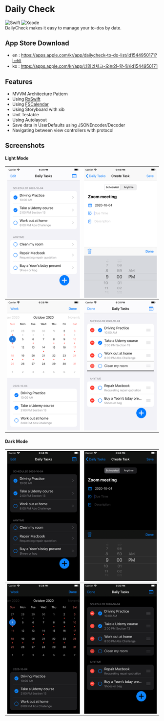 # Daily Check
![Swift](https://img.shields.io/badge/Swift-5.2-orange.svg) ![Xcode](https://img.shields.io/badge/Xcode-11.6-blue.svg)    
DailyCheck makes it easy to manage your to-dos by date.   

## App Store Download
- en : https://apps.apple.com/kr/app/dailycheck-to-do-list/id1544950171?l=en
- ko : https://apps.apple.com/kr/app/데일리체크-오늘의-할-일/id1544950171

## Features
- MVVM Architecture Pattern
- Using [RxSwift](https://github.com/ReactiveX/RxSwift)
- Using [FSCalendar](https://github.com/WenchaoD/FSCalendar#screenshots)
- Using Storyboard with xib
- Unit Testable
- Using Autolayout
- Save data in UserDefaults using JSONEncoder/Decoder
- Navigating between view controllers with protocol

## Screenshots
#### Light Mode
|![](/Image/light+dailytasks.png)|![](/Image/light+createtask.png)|
|----|----|
|![](/Image/light+calendar+month.png)|![](/Image/light+changeorder.png)|

#### Dark Mode
|![](/Image/dark+dailytasks.png)|![](/Image/dark+createtask.png)|
|----|----|
|![](/Image/dark+calendar+month.png)|![](/Image/dark+changeorder.png)|
